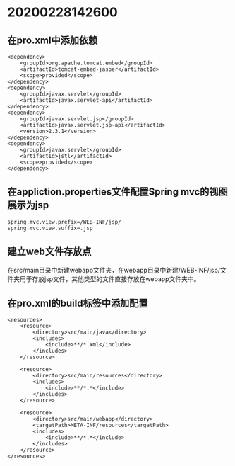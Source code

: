 # 20200228142600

<script src="../js/index.js"></script>
<div id="content"></div>


## 在pro.xml中添加依赖
``````
<dependency>
    <groupId>org.apache.tomcat.embed</groupId>
    <artifactId>tomcat-embed-jasper</artifactId>
    <scope>provided</scope>
</dependency>
<dependency>
    <groupId>javax.servlet</groupId>
    <artifactId>javax.servlet-api</artifactId>
</dependency>
<dependency>
    <groupId>javax.servlet.jsp</groupId>
    <artifactId>javax.servlet.jsp-api</artifactId>
    <version>2.3.1</version>
</dependency>
<dependency>
    <groupId>javax.servlet</groupId>
    <artifactId>jstl</artifactId>
    <scope>provided</scope>
</dependency>
``````

## 在appliction.properties文件配置Spring mvc的视图展示为jsp
``````
spring.mvc.view.prefix=/WEB-INF/jsp/
spring.mvc.view.suffix=.jsp
``````

## 建立web文件存放点

在src/main目录中新建webapp文件夹，在webapp目录中新建/WEB-INF/jsp/文件夹用于存放jsp文件，其他类型的文件直接存放在webapp文件夹中。

## 在pro.xml的build标签中添加配置
``````
<resources>
    <resource>
        <directory>src/main/java</directory>
        <includes>
            <include>**/*.xml</include>
        </includes>
    </resource>

    <resource>
        <directory>src/main/resources</directory>
        <includes>
            <include>**/*.*</include>
        </includes>
    </resource>

    <resource>
        <directory>src/main/webapp</directory>
        <targetPath>META-INF/resources</targetPath>
        <includes>
            <include>**/*.*</include>
        </includes>
    </resource>
</resources>
``````